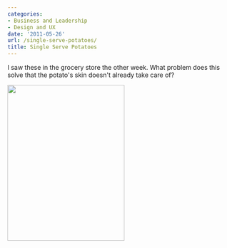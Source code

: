 ```yaml
---
categories:
- Business and Leadership
- Design and UX
date: '2011-05-26'
url: /single-serve-potatoes/
title: Single Serve Potatoes
---
```


I saw these in the grocery store the other week. What problem does this solve that the potato's skin doesn't already take care of?

<img src="https://gomakethings.com/wp-content/uploads/2011/05/Potato.jpg" alt="" title="Potato" width="262" height="350" class="aligncenter size-medium wp-image-618" />